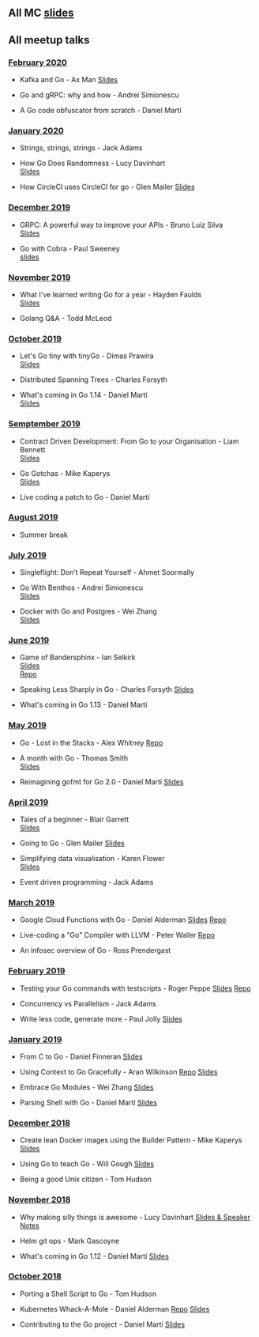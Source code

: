 ## All MC [slides](https://drive.google.com/drive/folders/1Rw8IOTb_8e7YXvBuGZQ41eg9zgkMVRj9?usp=sharing)

## All meetup talks

### [February 2020](#02.2020)

* Kafka and Go - Ax Man
[Slides](https://drive.google.com/file/d/1Tk7WV4mKDUr5p6JJLMeBD3-5Ax03FI_V/view?usp=sharing)

* Go and gRPC: why and how - Andrei Simionescu

* A Go code obfuscator from scratch - Daniel Martí

### [January 2020](#01.2020)

* Strings, strings, strings - Jack Adams

* How Go Does Randomness - Lucy Davinhart  
[Slides](http://goto.lmhd.me/talks/go-random)

* How CircleCI uses CircleCI for go - Glen Mailer
[Slides](https://docs.google.com/presentation/d/17CiJl3_U9TJu4Aweh6NFLH_vVzUCS1oVGOsZc3m747E/edit?usp=sharing)

### [December 2019](#12.2019)
* GRPC: A powerful way to improve your APIs - Bruno Luiz Silva  
[Slides](https://docs.google.com/presentation/d/1GlXCPojeCd7Y2jJKjV2lQQ_SXU-srf1ZX8dCeMxNhlY/edit?usp=sharing)

* Go with Cobra  - Paul Sweeney  
[slides](https://send.firefox.com/download/8a99921cc7edef94/#qrE0ov9dsY8UYowfK4LkKQ)

### [November 2019](#11.2019)

* What I've learned writing Go for a year - Hayden Faulds  
[Slides](https://docs.google.com/presentation/d/1gGiTppnsQYrW6-37m7ZBL5d1sJ7UgHOhZCfesKWM2Pk/edit?usp=sharing)

* Golang Q&A - Todd McLeod

### [October 2019](#10.2019)  

* Let's Go tiny with tinyGo - Dimas Prawira  
[Slides](https://docs.google.com/presentation/d/10ObNlepSjgoRMGGmt19TkgCsSZ9CTGWhBIZbTLotB2Y/edit#slide=id.p)  

* Distributed Spanning Trees - Charles Forsyth  

* What's coming in Go 1.14 - Daniel Martí  
[Slides](https://docs.google.com/presentation/d/1HfIwlVTmVWQk94OLKfTGvXpQxyp0U4ywG1u5j2tjiuE/edit#slide=id.g550f852d27_228_0)  

### [Semptember 2019](#09.2019)  

* Contract Driven Development: From Go to your Organisation - Liam Bennett  
[Slides](https://drive.google.com/file/d/1T25mhCqf0YtbI8T5JjphAMOHNUCYu2Xw/view?usp=sharing)  

* Go Gotchas - Mike Kaperys  
[Slides](https://speakerdeck.com/kaperys/go-gotchas)  

* Live coding a patch to Go - Daniel Martí  

### [August 2019](#08.2019) 
* Summer break

### [July 2019](#07.2019)  

* Singleflight: Don’t Repeat Yourself - Ahmet Soormally  

* Go With Benthos - Andrei Simionescu  
[Slides](https://gist.github.com/andreis/6c1689a8e95e74b33e07296d397fc6d4)  

* Docker with Go and Postgres - Wei Zhang  
[Slides](https://docs.google.com/presentation/d/1xZmZq85D3HRKnV1TYfSlawywmZwBxv9XYi4jWqmMLgU/edit?usp=sharing)

### [June 2019](#06.2019)

* Game of Bandersphinx - Ian Selkirk  
[Slides](https://1drv.ms/p/s!AkV6K4WpJZjaiflQRr1Jalo72A7AmQ?e=2dXQhv)  
[Repo](https://repl.it/@PyBoy99/Game-of-Bandersphinx)

* Speaking Less Sharply in Go - Charles Forsyth
[Slides](https://docs.google.com/presentation/d/1J3r4x-cZxWRakDQVtsP8HRop2Eg8TxSK3q9DOG8eZMQ/edit?usp=sharing)

* What's coming in Go 1.13 - Daniel Martí

### [May 2019](#05.2019)

* Go - Lost in the Stacks - Alex Whitney
[Repo](https://github.com/adwhit/lost-in-the-stacks)

* A month with Go - Thomas Smith  
[Slides](https://tomm.us/talks/a-month-with-go.pdf)

* Reimagining gofmt for Go 2.0 - Daniel Martí
[Slides](https://docs.google.com/presentation/d/14HcyqkNcQ48uyjM_Sas3HxO1LbFvykcfKksFPHaaEcI/edit)

### [April 2019](#04.2019)

* Tales of a beginner - Blair Garrett  
[Slides](https://docs.google.com/presentation/d/10T-QWDosmw0DUsrDQPDzmyv0k81k3oYhEhGQ_5wx9SA/edit?usp=sharing)

* Going to Go - Glen Mailer
[Slides](https://glenjamin.github.io/going-to-go/index.html)

* Simplifying data visualisation - Karen Flower  
[Slides](http://karenflower.co/slides/simplifying-data-visualisation.pdf)

* Event driven programming - Jack Adams

### [March 2019](#03.2019)

* Google Cloud Functions with Go - Daniel Alderman
[Slides](https://docs.google.com/presentation/d/1isibjSr1NruAYhuClbPnBLkvhGMXDccnDEtO-xdBy5E/edit)
[Repo](https://github.com/Daniel-Alderman77/go-cloud-functions-talk)

* Live-coding a "Go" Compiler with LLVM - Peter Waller
[Repo](https://github.com/pwaller/go2ll-talk)

* An infosec overview of Go - Ross Prendergast

### [February 2019](#02.2019)

* Testing your Go commands with testscripts - Roger Peppe
[Slides](https://go-talks.appspot.com/github.com/rogpeppe/talks/testscript.talk/testscript.slide#1)
[Repo](https://godoc.org/github.com/rogpeppe/go-internal/testscript)

* Concurrency vs Parallelism - Jack Adams

* Write less code, generate more - Paul Jolly
[Slides](https://go-talks.appspot.com/github.com/myitcv/talks/2019-02-07-code-generation/main.slide#1)

### [January 2019](#01.2019)

* From C to Go - Daniel Finneran
[Slides](https://www.dropbox.com/s/ongds3akb2mislt/GoSheffield.pptx?dl=0)

* Using Context to Go Gracefully - Aran Wilkinson
[Repo](https://github.com/aranw/graceful-context-example)
[Slides](https://goo.gl/JHQEyw)

* Embrace Go Modules - Wei Zhang
[Slides](https://docs.google.com/presentation/d/19wRr1rBPEGbxEF8vsAb5Fj67EaG2e6Jx0N2Uzpi_5Qw/edit?usp=sharing)

* Parsing Shell with Go - Daniel Martí
[Slides](https://docs.google.com/presentation/d/1_vJf3LeVCzRrBMT7IMJD9SHVuoNC_IGIwV_aIMgFM9U/edit#slide=id.p)

### [December 2018](#12.2018)

* Create lean Docker images using the Builder Pattern - Mike Kaperys
[Slides](https://speakerdeck.com/kaperys/create-lean-docker-images-using-the-builder-pattern)

* Using Go to teach Go - Will Gough
[Slides](https://speakerdeck.com/williamhgough/using-go-to-teach-go/)

* Being a good Unix citizen - Tom Hudson

### [November 2018](#11.2018)

* Why making silly things is awesome - Lucy Davinhart
[Slides & Speaker Notes](https://lmhd.me/talk/silly)

* Helm git ops - Mark Gascoyne

* What's coming in Go 1.12 - Daniel Martí
[Slides](https://blog.myitcv.io/gopherjs_examples_sites/present/?url=https://raw.githubusercontent.com/mvdan/talks/master/2018/go1.12-pre.slide&hideAddressBar=true)

### [October 2018](#10.2018)

* Porting a Shell Script to Go - Tom Hudson

* Kubernetes Whack-A-Mole - Daniel Alderman
[Repo](https://github.com/Daniel-Alderman77/kubernetes-whack-a-mole)
[Slides](https://docs.google.com/presentation/d/1WlFDW8WYWjAN3MlqdT9Q6GplFSY7wEIgjCvYb3mZ3uo/edit#slide=id.p)

* Contributing to the Go project - Daniel Martí
[Slides](https://docs.google.com/presentation/d/1PouU8NoyLYwdh2Cw4RlOesJJhu7peCMi2NkXpLX4F5s/edit?usp=sharing)
